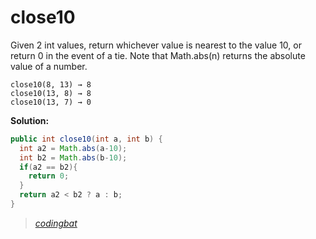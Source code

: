 # close10

Given 2 int values, return whichever value is nearest to the value 10, or return 0 in the event of a tie. Note that Math.abs(n) returns the absolute value of a number.

```
close10(8, 13) → 8
close10(13, 8) → 8
close10(13, 7) → 0
```

**Solution:**

```java
public int close10(int a, int b) {
  int a2 = Math.abs(a-10);
  int b2 = Math.abs(b-10);
  if(a2 == b2){
    return 0;
  }
  return a2 < b2 ? a : b;
}
```

> _[codingbat](http://codingbat.com/prob/p172021)_